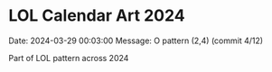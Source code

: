 # LOL Calendar Art 2024

Date: 2024-03-29 00:03:00
Message: O pattern (2,4) (commit 4/12)

Part of LOL pattern across 2024
